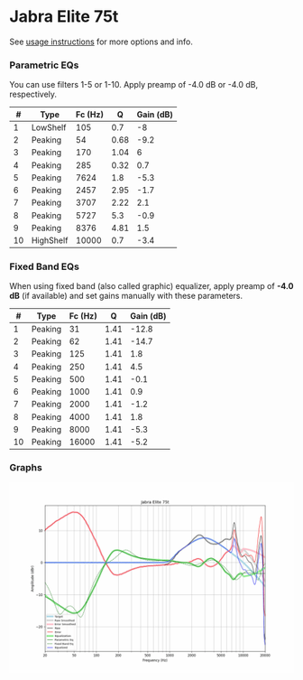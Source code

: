 # Jabra Elite 75t
See [usage instructions](https://github.com/jaakkopasanen/AutoEq#usage) for more options and info.

### Parametric EQs
You can use filters 1-5 or 1-10. Apply preamp of -4.0 dB or -4.0 dB, respectively.

|   # | Type      |   Fc (Hz) |    Q |   Gain (dB) |
|-----|-----------|-----------|------|-------------|
|   1 | LowShelf  |       105 | 0.7  |        -8   |
|   2 | Peaking   |        54 | 0.68 |        -9.2 |
|   3 | Peaking   |       170 | 1.04 |         6   |
|   4 | Peaking   |       285 | 0.32 |         0.7 |
|   5 | Peaking   |      7624 | 1.8  |        -5.3 |
|   6 | Peaking   |      2457 | 2.95 |        -1.7 |
|   7 | Peaking   |      3707 | 2.22 |         2.1 |
|   8 | Peaking   |      5727 | 5.3  |        -0.9 |
|   9 | Peaking   |      8376 | 4.81 |         1.5 |
|  10 | HighShelf |     10000 | 0.7  |        -3.4 |

### Fixed Band EQs
When using fixed band (also called graphic) equalizer, apply preamp of **-4.0 dB** (if available) and set gains manually with these parameters.

|   # | Type    |   Fc (Hz) |    Q |   Gain (dB) |
|-----|---------|-----------|------|-------------|
|   1 | Peaking |        31 | 1.41 |       -12.8 |
|   2 | Peaking |        62 | 1.41 |       -14.7 |
|   3 | Peaking |       125 | 1.41 |         1.8 |
|   4 | Peaking |       250 | 1.41 |         4.5 |
|   5 | Peaking |       500 | 1.41 |        -0.1 |
|   6 | Peaking |      1000 | 1.41 |         0.9 |
|   7 | Peaking |      2000 | 1.41 |        -1.2 |
|   8 | Peaking |      4000 | 1.41 |         1.8 |
|   9 | Peaking |      8000 | 1.41 |        -5.3 |
|  10 | Peaking |     16000 | 1.41 |        -5.2 |

### Graphs
![](./Jabra%20Elite%2075t.png)
